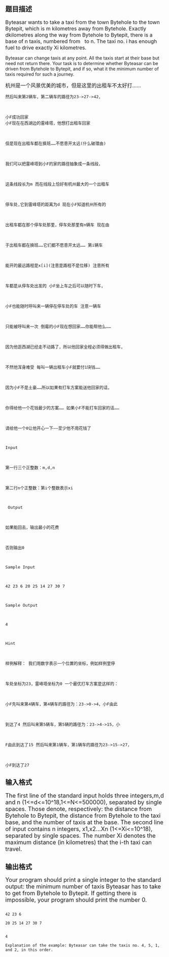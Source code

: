 ## 题目描述

<p><span style="font-size: medium">Byteasar wants to take a taxi from the town Bytehole to the town Bytepit, which is m kilometres away from Bytehole. Exactly dkilometres along the way from Bytehole to Bytepit, there is a base of n taxis, numbered from   to n. The taxi no. i has enough fuel to drive exactly Xi kilometres.<br>
   Byteasar can change taxis at any point. All the taxis start at their base but need not return there. Your task is to determine whether Byteasar can be driven from Bytehole to Bytepit, and if so, what it the minimum number of taxis required for such a journey.<br></span></p>
<p><span style="font-size: medium"><span>杭州是一个风景优美的城市，但是这里的出租车不太好打……</span></span></p>
<pre><span style="font-size: medium">然后叫来第2辆车，第二辆车的路径为23->27->42，

小F成功回家<br>小F现在在西湖边的雷峰塔，他想打出租车回家 

但是现在出租车都在换班……不愿意开太远(什么破理由) 

我们可以把雷峰塔到小F的家的路径抽象成一条线段，

这条线段长为m 而在线段上恰好有杭州最大的一个出租车

停车处,它到雷峰塔的距离为d 现在小F知道杭州所有的

出租车都在那个停车处那里，停车处那里有n辆车 现在由

于出租车都在换班……它们都不愿意开太远…… 第i辆车

能开的最远路程是x[i](注意是路程不是位移) 注意所有

车都是从停车处出发的 小F坐上车之后可以随时下车，

小F也能随时呼叫来一辆停在停车处的车 注意一辆车

只能被呼叫来一次 倒霉的小F现在想回家……你能帮他么…… 

因为他逛西湖已经走不动路了，所以他回家全程必须得做出租车，

不然他浑身难受 每叫一辆出租车小F就要付1块钱…… 

因为小F不是土豪……所以如果有打车方案能送他回家的话，

你得给他一个花钱最少的方案…… 如果小F不能打车回家的话……

请给他一个0让他开心一下——至少他不用花钱了 

Input 

第一行三个正整数：m,d,n 

第二行n个正整数：第i个整数表示xi

 Output 

如果能回去，输出最小的花费 

否则输出0 

Sample Input 

42 23 6 20 25 14 27 30 7 

Sample Output 

4 

Hint 

样例解释： 我们用数字表示一个位置的坐标，例如样例里停

车处坐标为23，雷峰塔坐标为0 一个最优打车方案是这样的： 

小F先叫来第4辆车，第4辆车的路径为：23->0->4，小F由此

到达了4 然后叫来第5辆车，第5辆的路径为：23->4->15，小

F由此到达了15 然后叫来第1辆车，第1辆车的路径为23->15->27，

小F到达了27 </span></pre>
<p></p>

## 输入格式

<p><font size="4">The first line of the standard input holds three integers,m,d and n (1<=d<=10^18,1<=N<=500000), separated by single spaces. Those denote, respectively: the distance from Bytehole to Bytepit, the distance from Bytehole to the taxi base, and the number of taxis at the base. The second line of input contains n integers, x1,x2…Xn (1<=Xi<=10^18), separated by single spaces. The number Xi denotes the maximum distance (in kilometres) that the i-th taxi can travel.<br></font></p>

## 输出格式

<p><font size="4">Your program should print a single integer to the standard output: the minimum number of taxis Byteasar has to take to get from Bytehole to Bytepit. If getting there is impossible, your program should print the number 0.<br></font></p>

```input1
42 23 6
20 25 14 27 30 7
```
```output1
4
Explanation of the example: Byteasar can take the taxis no. 4, 5, 1, and 2, in this order.
```
